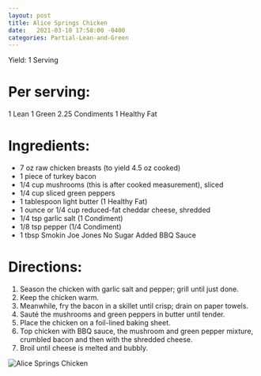 ```yaml
---
layout: post
title: Alice Springs Chicken
date:   2021-03-10 17:58:00 -0400
categories: Partial-Lean-and-Green
---
```


Yield:
1 Serving

# Per serving:

1 Lean 1 Green
2.25 Condiments
1 Healthy Fat

# Ingredients:

- 7 oz raw chicken breasts (to yield 4.5 oz cooked)
- 1 piece of turkey bacon
- 1/4 cup mushrooms (this is after cooked measurement), sliced
- 1/4 cup sliced green peppers
- 1 tablespoon light butter (1 Healthy Fat)
- 1 ounce or 1/4 cup reduced-fat cheddar cheese, shredded
- 1/4 tsp garlic salt (1 Condiment)
- 1/8 tsp pepper (1/4 Condiment)
- 1 tbsp Smokin Joe Jones No Sugar Added BBQ Sauce

# Directions:
1. Season the chicken with garlic salt and pepper; grill until just done.
2. Keep the chicken warm. 
3. Meanwhile, fry the bacon in a skillet until crisp; drain on paper towels. 
4. Sauté the mushrooms and green peppers in butter until tender.
5. Place the chicken on a foil-lined baking sheet.
6. Top chicken with BBQ sauce, the mushroom and green pepper mixture, crumbled bacon and then with the shredded cheese.
7. Broil until cheese is melted and bubbly.

![Alice Springs Chicken](/images/Alice%20Springs%20Chicken.png)

